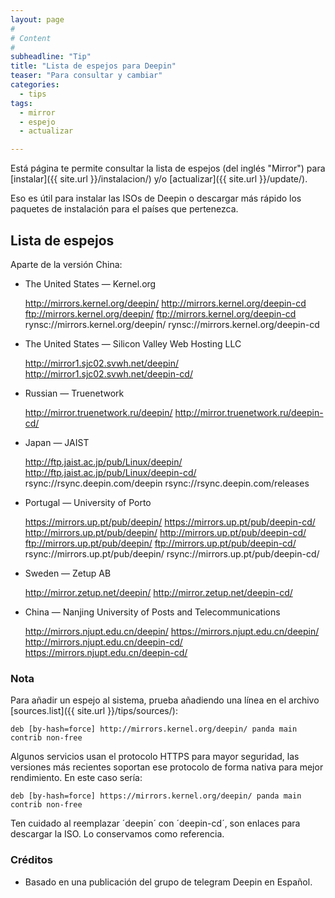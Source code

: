 ```yaml
---
layout: page
#
# Content
#
subheadline: "Tip"
title: "Lista de espejos para Deepin"
teaser: "Para consultar y cambiar"
categories:
  - tips
tags:
  - mirror
  - espejo
  - actualizar

---
```


Está página te permite consultar la lista de espejos (del inglés "Mirror") para [instalar]({{ site.url }}/instalacion/) y/o [actualizar]({{ site.url }}/update/).

Eso es útil para instalar las ISOs de Deepin o descargar más rápido los paquetes de instalación para el países que pertenezca.

## Lista de espejos

Aparte de la versión China:

* The United States — Kernel.org

    http://mirrors.kernel.org/deepin/
    http://mirrors.kernel.org/deepin-cd
    ftp://mirrors.kernel.org/deepin/
    ftp://mirrors.kernel.org/deepin-cd
    rynsc://mirrors.kernel.org/deepin/
    rynsc://mirrors.kernel.org/deepin-cd

* The United States — Silicon Valley Web Hosting LLC

    http://mirror1.sjc02.svwh.net/deepin/
    http://mirror1.sjc02.svwh.net/deepin-cd/

* Russian — Truenetwork

    http://mirror.truenetwork.ru/deepin/
    http://mirror.truenetwork.ru/deepin-cd/

* Japan — JAIST

    http://ftp.jaist.ac.jp/pub/Linux/deepin/
    http://ftp.jaist.ac.jp/pub/Linux/deepin-cd/
    rsync://rsync.deepin.com/deepin
    rsync://rsync.deepin.com/releases

* Portugal — University of Porto

    https://mirrors.up.pt/pub/deepin/
    https://mirrors.up.pt/pub/deepin-cd/
    http://mirrors.up.pt/pub/deepin/
    http://mirrors.up.pt/pub/deepin-cd/
    ftp://mirrors.up.pt/pub/deepin/
    ftp://mirrors.up.pt/pub/deepin-cd/
    rsync://mirrors.up.pt/pub/deepin/
    rsync://mirrors.up.pt/pub/deepin-cd/

* Sweden — Zetup AB

    http://mirror.zetup.net/deepin/
    http://mirror.zetup.net/deepin-cd/

* China — Nanjing University of Posts and Telecommunications

    http://mirrors.njupt.edu.cn/deepin/
    https://mirrors.njupt.edu.cn/deepin/
    http://mirrors.njupt.edu.cn/deepin-cd/
    https://mirrors.njupt.edu.cn/deepin-cd/

### Nota

Para añadir un espejo al sistema, prueba añadiendo una línea en el archivo [sources.list]({{ site.url }}/tips/sources/):

`deb [by-hash=force] http://mirrors.kernel.org/deepin/ panda main contrib non-free`

Algunos servicios usan el protocolo HTTPS para mayor seguridad, las versiones más recientes soportan ese protocolo de forma nativa para mejor rendimiento. En este caso sería:

`deb [by-hash=force] https://mirrors.kernel.org/deepin/ panda main contrib non-free`

Ten cuidado al reemplazar ´deepin´ con ´deepin-cd´, son enlaces para descargar la ISO. Lo conservamos como referencia.


### Créditos

* Basado en una publicación del grupo de telegram Deepin en Español.
